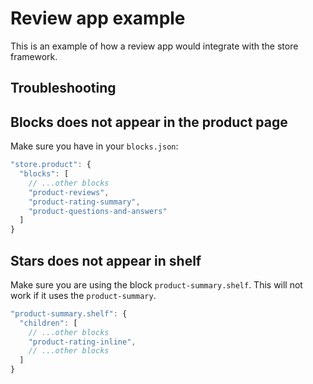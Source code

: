 # Review app example

This is an example of how a review app would integrate with the store framework.

## Troubleshooting

## Blocks does not appear in the product page

Make sure you have in your `blocks.json`:

```js
"store.product": {
  "blocks": [
    // ...other blocks
    "product-reviews",
    "product-rating-summary",
    "product-questions-and-answers"
  ]
}
```

## Stars does not appear in shelf

Make sure you are using the block `product-summary.shelf`. This will not work if it uses the `product-summary`.

```js
"product-summary.shelf": {
  "children": [
    // ...other blocks
    "product-rating-inline",
    // ...other blocks
  ]
}
```
